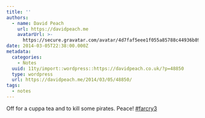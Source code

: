 ```yaml
---
title: ''
authors:
  - name: David Peach
    url: https://davidpeach.me
    avatarUrl: >-
      https://secure.gravatar.com/avatar/4d7faf5eee1f055a85788c44936b8995eaab6dfb004e7854ec747ccb272e91ee?s=96&d=mm&r=g
date: 2014-03-05T22:38:00.000Z
metadata:
  categories:
    - Notes
  uuid: 11ty/import::wordpress::https://davidpeach.co.uk/?p=48850
  type: wordpress
  url: https://davidpeach.me/2014/03/05/48850/
tags:
  - notes
---
```

Off for a cuppa tea and to kill some pirates. Peace! [#farcry3](https://twitter.com/search?q=%23farcry3)